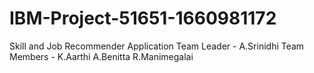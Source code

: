 # IBM-Project-51651-1660981172
Skill and Job Recommender Application
Team Leader - A.Srinidhi
Team Members - K.Aarthi
               A.Benitta
               R.Manimegalai
